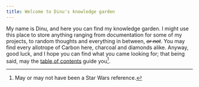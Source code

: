 ```yaml
---
title: Welcome to Dinu's knowledge garden
---
```

My name is Dinu, and here you can find my knowledge garden. I might use this place to store anything ranging from documentation for some of my projects, to random thoughts and everything in between, ~~*or not*~~. You may find every allotrope of Carbon here, charcoal and diamonds alike. Anyway, good luck, and I hope you can find what you came looking for; that being said, may the [table of contents](toc.md) guide you[^1].

[^1]: May or may not have been a Star Wars reference.
